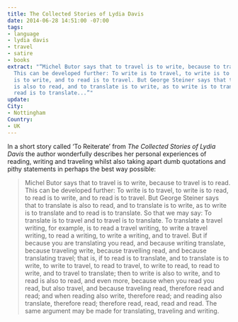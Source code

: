 ```yaml
---
title: The Collected Stories of Lydia Davis
date: 2014-06-28 14:51:00 -07:00
tags:
- language
- lydia davis
- travel
- satire
- books
extract: "“Michel Butor says that to travel is to write, because to travel is to read.
  This can be developed further: To write is to travel, to write is to read, to read
  is to write, and to read is to travel. But George Steiner says that to translate
  is also to read, and to translate is to write, as to write is to translate and to
  read is to translate...”"
update:
City:
- Nottingham
Country:
- UK
---
```


In a short story called ‘To Reiterate’ from *The Collected Stories of Lydia Davis* the author wonderfully describes her personal experiences of reading, writing and traveling whilst also taking apart dumb quotations and pithy statements in perhaps the best way possible:

> Michel Butor says that to travel is to write, because to travel is to read. This can be developed further: To write is to travel, to write is to read, to read is to write, and to read is to travel. But George Steiner says that to translate is also to read, and to translate is to write, as to write is to translate and to read is to translate. So that we may say: To translate is to travel and to travel is to translate. To translate a travel writing, for example, is to read a travel writing, to write a travel writing, to read a writing, to write a writing, and to travel. But if because you are translating you read, and because writing translate, because traveling write, because travelling read, and because translating travel; that is, if to read is to translate, and to translate is to write, to write to travel, to read to travel, to write to read, to read to write, and to travel to translate; then to write is also to write, and to read is also to read, and even more, because when you read you read, but also travel, and because traveling read, therefore read and read; and when reading also write, therefore read; and reading also translate, therefore read; therefore read, read, read and read. The same argument may be made for translating, traveling and writing.
